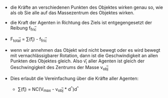 - die Kräfte an verschiedenen Punkten des Objektes wirken genau so, wie als ob Sie alle auf das Massezentrum des Objektes wirken.
- die Kraft der Agenten in Richtung des Ziels ist entgegengesetzt der Reibung f<sub>fric</sub>&#8407;
- F<sub>total</sub>&#8407; = &sum;(f<sub>i</sub>&#8407;) - f<sub>fric</sub>&#8407;

- wenn wir annehmen das Objekt wird nicht bewegt oder es wird bewegt mit vernachlässigbarer Rotation, dann ist die Geschwindigkeit an allen Punkten des Objektes gleich. Also v<sub>i</sub>&#8407; aller Agenten ist gleich der Geschwingigkeit des Zentrums der Masse v<sub>obj</sub>&#8407;
- Dies erlaubt die Vereinfachung über die Kräfte aller Agenten:
    + &sum;(f<sub>i</sub>&#8407;) = NC(V<sub>max</sub> - v<sub>obj</sub>&#8407; * d<sup>^</sup>)d<sup>^</sup>